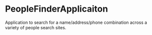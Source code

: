 # PeopleFinderApplicaiton
Application to search for a name/address/phone combination across a variety of people search sites.
